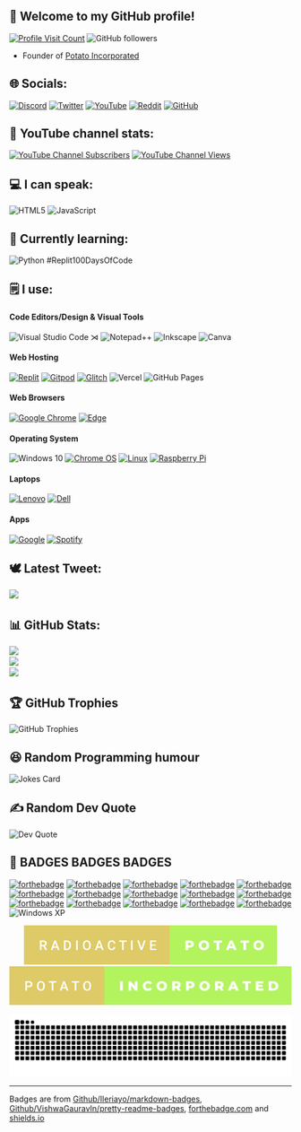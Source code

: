 ## 👀 Welcome to my GitHub profile!

[![Profile Visit Count](https://visitcount.itsvg.in/api?id=RadioactivePotato&label=Profile%20Visits&color=0&icon=2&pretty=false)](https://visitcount.itsvg.in)
![GitHub followers](https://img.shields.io/github/followers/RadioactivePotato?style=social)

- Founder of [Potato Incorporated](https://github.com/Potato-Incorporated)

## 🌐 Socials:
[![Discord](https://img.shields.io/badge/Discord-%235865F2.svg?style=for-the-badge&logo=discord&logoColor=white)](https://discordapp.com/users/1007668866731757671)
[![Twitter](https://img.shields.io/badge/Twitter-%231DA1F2.svg?style=for-the-badge&logo=Twitter&logoColor=white)](https://twitter.com/RadioactiveP724)
[![YouTube](https://img.shields.io/badge/YouTube-%23FF0000.svg?style=for-the-badge&logo=YouTube&logoColor=white)](https://www.youtube.com/@radioactive.potato?sub_confirmation=1) 
[![Reddit](https://img.shields.io/badge/Reddit-%23FF4500.svg?style=for-the-badge&logo=Reddit&logoColor=white)](https://reddit.com/u/FuzzyFanta724)
[![GitHub](https://img.shields.io/badge/github-%23121011.svg?style=for-the-badge&logo=github&logoColor=white)](https://github.com/RadioactivePotato)

## 🎥 YouTube channel stats:
[![YouTube Channel Subscribers](https://img.shields.io/youtube/channel/subscribers/UCNvTYoeig9zcDVLlZuW4KjA?style=social)](https://www.youtube.com/@radioactive.potato?sub_confirmation=1)
[![YouTube Channel Views](https://img.shields.io/youtube/channel/views/UCNvTYoeig9zcDVLlZuW4KjA?style=social)](https://www.youtube.com/@radioactive.potato?sub_confirmation=1)

## 💻 I can speak:
![HTML5](https://img.shields.io/badge/html5-%23E34F26.svg?style=for-the-badge&logo=html5&logoColor=white)
![JavaScript](https://img.shields.io/badge/javascript-%23323330.svg?style=for-the-badge&logo=javascript&logoColor=%23F7DF1E)

## ‍🏫 Currently learning:
![Python](https://img.shields.io/badge/python-3670A0?style=for-the-badge&logo=python&logoColor=ffdd54) #Replit100DaysOfCode

## 🗒 I use:

#### Code Editors/Design & Visual Tools
![Visual Studio Code ⋊](https://img.shields.io/badge/Visual%20Studio%20Code-0078d7.svg?style=for-the-badge&logo=visual-studio-code&logoColor=white)
![Notepad++](https://img.shields.io/badge/Notepad++-90E59A.svg?style=for-the-badge&logo=notepad%2b%2b&logoColor=black)
![Inkscape](https://img.shields.io/badge/Inkscape-e0e0e0?style=for-the-badge&logo=inkscape&logoColor=080A13)
![Canva](https://img.shields.io/badge/-Canva-7a29e7?style=for-the-badge&logo=canva)

#### Web Hosting
[![Replit](https://img.shields.io/badge/Replit-DD1200?style=for-the-badge&logo=Replit&logoColor=white)](https://replit.com/@RadioactivePotato/)
[![Gitpod](https://img.shields.io/badge/gitpod-f06611.svg?style=for-the-badge&logo=gitpod&logoColor=white)](https://www.gitpod.io)
[![Glitch](https://img.shields.io/badge/glitch-%233333FF.svg?style=for-the-badge&logo=glitch&logoColor=white)](https://glitch.com)
![Vercel](https://img.shields.io/badge/vercel-%23000000.svg?style=for-the-badge&logo=vercel&logoColor=white)
![GitHub Pages](https://img.shields.io/badge/-GitHub%20Pages-000?style=for-the-badge&logo=github)

#### Web Browsers
[![Google Chrome](https://img.shields.io/badge/Google%20Chrome-4285F4?style=for-the-badge&logo=GoogleChrome&logoColor=white)](https://www.google.com/chrome)
[![Edge](https://img.shields.io/badge/Edge-0078D7?style=for-the-badge&logo=Microsoft-edge&logoColor=white)](https://www.microsoft.com/en-us/edge)

#### Operating System
![Windows 10](https://img.shields.io/badge/Windows-0078D6?style=for-the-badge&logo=windows&logoColor=white)
[![Chrome OS](https://img.shields.io/badge/chrome%20os-3d89fc?style=for-the-badge&logo=google%20chrome&logoColor=white)](https://www.google.com/chromebook/chrome-os)
[![Linux](https://img.shields.io/badge/Linux-FCC624?style=for-the-badge&logo=linux&logoColor=black)](https://linux.org)
[![Raspberry Pi](https://img.shields.io/badge/-RaspberryPi-C51A4A?style=for-the-badge&logo=Raspberry-Pi)](https://www.raspberrypi.com)

#### Laptops
[![Lenovo](https://img.shields.io/badge/lenovo-E2231A?style=for-the-badge&logo=lenovo&logoColor=white)](https://lenovo.com)
[![Dell](https://img.shields.io/badge/-Dell-0473b0?style=for-the-badge&logo=Dell)](https://www.dell.com)

#### Apps
[![Google](https://img.shields.io/badge/google-4285F4?style=for-the-badge&logo=google&logoColor=white)](https://google.com)
[![Spotify](https://img.shields.io/badge/Spotify-1ED760?style=for-the-badge&logo=spotify&logoColor=white)](https://open.spotify.com/user/z9ijbu7b06cspshlalll571mh)

## 🕊 Latest Tweet:
<a href="https://github.com/VishwaGauravIn/github-twitter-card-embed"><img src="https://gtce.itsvg.in/api?username=RadioactiveP724&theme=dark&response=true&border=true&time=true&icon=thunder"/></a>

## 📊 GitHub Stats:
![](https://github-readme-stats.vercel.app/api?username=RadioactivePotato&theme=dark&hide_border=false&include_all_commits=false&count_private=true)<br/>
![](https://github-readme-streak-stats.herokuapp.com/?user=RadioactivePotato&theme=dark&hide_border=false)<br/>
![](https://github-readme-stats.vercel.app/api/top-langs/?username=RadioactivePotato&theme=dark&hide_border=false&include_all_commits=false&count_private=true&layout=compact)

## 🏆 GitHub Trophies
![GitHub Trophies](https://github-profile-trophy.vercel.app/?username=RadioactivePotato&theme=onedark&no-frame=false&no-bg=false&margin-w=4)

## 😆 Random Programming humour
![Jokes Card](https://readme-jokes.vercel.app/api?hideBorder&theme=cobalt&qColor=%23944bcc&aColor=%23bbdb51)

## ✍️ Random Dev Quote
![Dev Quote](https://quotes-github-readme.vercel.app/api?type=horizontal&theme=tokyonight)

## 🚩 BADGES BADGES BADGES
[![forthebadge](https://forthebadge.com/images/badges/powered-by-electricity.svg)](https://forthebadge.com)
[![forthebadge](https://forthebadge.com/images/badges/built-with-love.svg)](https://forthebadge.com)
[![forthebadge](https://forthebadge.com/images/badges/uses-badges.svg)](https://forthebadge.com)
[![forthebadge](https://forthebadge.com/images/badges/made-with-markdown.svg)](https://forthebadge.com)
[![forthebadge](https://forthebadge.com/images/badges/contains-cat-gifs.svg)](https://forthebadge.com)
[![forthebadge](https://forthebadge.com/images/badges/ctrl-c-ctrl-v.svg)](https://forthebadge.com)
[![forthebadge](https://forthebadge.com/images/badges/you-didnt-ask-for-this.svg)](https://forthebadge.com)
[![forthebadge](https://forthebadge.com/images/badges/powered-by-jeffs-keyboard.svg)](https://forthebadge.com)
[![forthebadge](https://forthebadge.com/images/badges/not-a-bug-a-feature.svg)](https://forthebadge.com)
[![forthebadge](https://forthebadge.com/images/badges/for-robots.svg)](https://forthebadge.com)
[![forthebadge](https://forthebadge.com/images/badges/designed-in-etch-a-sketch.svg)](https://forthebadge.com)
[![forthebadge](https://forthebadge.com/images/badges/built-with-grammas-recipe.svg)](https://forthebadge.com)
[![forthebadge](https://forthebadge.com/images/badges/as-seen-on-tv.svg)](https://forthebadge.com)
[![forthebadge](https://forthebadge.com/images/badges/built-by-developers.svg)](https://forthebadge.com)
[![forthebadge](https://forthebadge.com/images/badges/0-percent-optimized.svg)](https://forthebadge.com)
![Windows XP](https://img.shields.io/badge/Windows%20xp-003399?style=for-the-badge&logo=windowsxp&logoColor=white)

<p align="center">
<img src="https://github.com/RadioactivePotato/ReadmeFiles/blob/main/radioactive-potato.svg"> <img src="https://github.com/RadioactivePotato/ReadmeFiles/blob/main/potato-incorporated.svg">
</p>

<p align="center">
<img src="https://github.com/VishwaGauravIn/VishwaGauravIn/blob/output/github-contribution-grid-snake.svg">
</p>

---
Badges are from [Github/Ileriayo/markdown-badges](https://github.com/Ileriayo/markdown-badges), [Github/VishwaGauravIn/pretty-readme-badges](https://github.com/VishwaGauravIn/pretty-readme-badges), [forthebadge.com](https://forthebadge.com) and [shields.io](https://shields.io)
